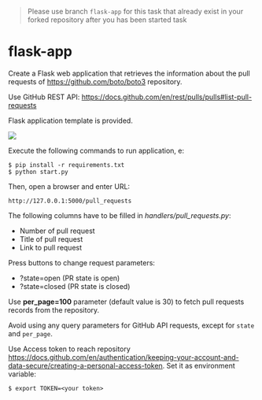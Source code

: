 >Please use branch ```flask-app``` for this task that already exist in your forked repository after you has been started task
# flask-app

Create a Flask web application that retrieves the information about the pull requests of https://github.com/boto/boto3 repository. 


Use GitHub REST API: https://docs.github.com/en/rest/pulls/pulls#list-pull-requests


Flask application template is provided.

![](https://gitlab.com/epam-devops-lab/epm-practice-lab-python-tasks/-/raw/flask-app2/app.png)

Execute the following commands to run application, e:

    $ pip install -r requirements.txt
    $ python start.py

Then, open a browser and enter URL: 

    http://127.0.0.1:5000/pull_requests

The following columns have to be filled in _handlers/pull\_requests.py_:
- Number of pull request
- Title of pull request
- Link to pull request
 
Press buttons to change request parameters:
- ?state=open (PR state is open)
- ?state=closed  (PR state is closed)

Use **per_page=100** parameter (default value is 30) to fetch pull requests records from the repository. 

Avoid using any query parameters for GitHub API requests, except for `state` and `per_page`.

Use Access token to reach repository  https://docs.github.com/en/authentication/keeping-your-account-and-data-secure/creating-a-personal-access-token. Set it as environment variable: 
        
    $ export TOKEN=<your token>

